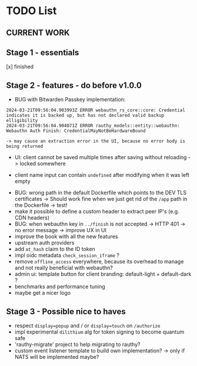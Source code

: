 # TODO List

## CURRENT WORK

## Stage 1 - essentials

[x] finished

## Stage 2 - features - do before v1.0.0

- BUG with Bitwarden Passkey implementation:

```
2024-03-21T09:56:04.903993Z ERROR webauthn_rs_core::core: Credential indicates it is backed up, but has not declared valid backup elligibility
2024-03-21T09:56:04.904071Z ERROR rauthy_models::entity::webauthn: Webauthn Auth Finish: CredentialMayNotBeHardwareBound
```

    -> may cause an extraction error in the UI, because no error body is being returned

- UI: client cannot be saved multiple times after saving without reloading -> locked somewhere

+ client name input can contain `undefined` after modifying when it was left empty

- BUG: wrong path in the default Dockerfile which points to the DEV TLS certificates
  -> Should work fine when we just get rid of the `/app` path in the Dockerfile -> test!
- make it possible to define a custom header to extract peer IP's (e.g. CDN headers)
- BUG: when webauthn key in `../finish` is not accepted -> HTTP 401 -> no error message -> improve UX in UI
- improve the book with all the new features
- upstream auth providers
- add `at_hash` claim to the ID token
- impl oidc metadata `check_session_iframe` ?
- remove `offline_access` everywhere, because its overhead to manage and not really beneficial with webauthn?
- admin ui: template button for client branding: default-light + default-dark ?
- benchmarks and performance tuning
- maybe get a nicer logo

## Stage 3 - Possible nice to haves

- respect `display=popup` and / or `display=touch` on `/authorize`
- impl experimental `dilithium` alg for token signing to become quantum safe
- 'rauthy-migrate' project to help migrating to rauthy?
- custom event listener template to build own implementation? -> only if NATS will be implemented maybe?
